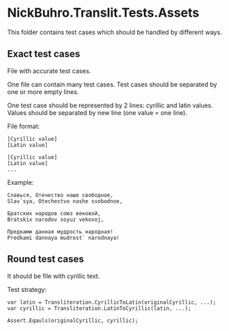 # NickBuhro.Translit.Tests.Assets

This folder contains test cases which should be handled by different ways.

## Exact test cases

File with accurate test cases.

One file can contain many test cases. 
Test cases should be separated by one or more empty lines.

One test case should be represented by 2 lines: cyrillic and latin values.
Values should be separated by new line (one value = one line).

File format:
	
	[Cyrillic value]
	[Latin value]
	
	[Cyrillic value]
	[Latin value]
	...

Example:
	
	Славься, Отечество наше свободное,
	Slav`sya, Otechestvo nashe svobodnoe,

	Братских народов союз вековой,
	Bratskix narodov soyuz vekovoj,

	Предками данная мудрость народная!
	Predkami dannaya mudrost` narodnaya!
	

## Round test cases

It should be file with cyrillic text.

Test strategy: 

	var latin = Transliteration.CyrillicToLatin(originalCyrillic, ...);
	var cyrillic = Transliteration.LatinToCyrillic(latin, ...);

	Assert.Eqauls(originalCyrillic, cyrillic);